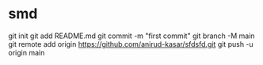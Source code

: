 # smd


git init
git add README.md
git commit -m "first commit"
git branch -M main
git remote add origin https://github.com/anirud-kasar/sfdsfd.git
git push -u origin main
